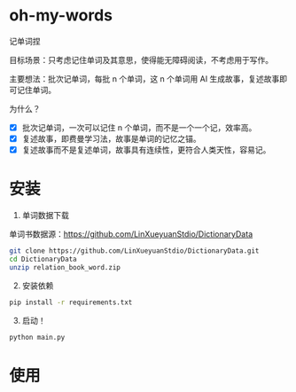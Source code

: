 # oh-my-words
记单词捏

目标场景：只考虑记住单词及其意思，使得能无障碍阅读，不考虑用于写作。

主要想法：批次记单词，每批 n 个单词，这 n 个单词用 AI 生成故事，复述故事即可记住单词。

为什么？

- [x] 批次记单词，一次可以记住 n 个单词，而不是一个一个记，效率高。
- [x] 复述故事，即费曼学习法，故事是单词的记忆之锚。
- [x] 复述故事而不是复述单词，故事具有连续性，更符合人类天性，容易记。

# 安装

1. 单词数据下载

单词书数据源：https://github.com/LinXueyuanStdio/DictionaryData

```bash
git clone https://github.com/LinXueyuanStdio/DictionaryData.git
cd DictionaryData
unzip relation_book_word.zip
```

2. 安装依赖

```bash
pip install -r requirements.txt
```

3. 启动！

```bash
python main.py
```

# 使用
